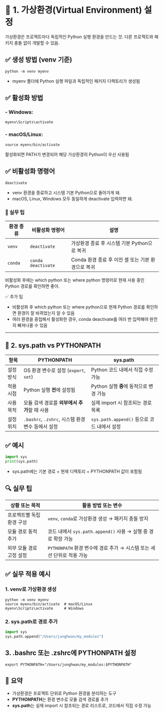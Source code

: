 # 🧪 1. 가상환경(Virtual Environment) 설정

가상환경은 프로젝트마다 독립적인 Python 실행 환경을 만드는 것.
다른 프로젝트와 패키지 충돌 없이 개발할 수 있음.

## ✅ 생성 방법 (venv 기준)
```
python -m venv myenv
```

- myenv 폴더에 Python 실행 파일과 독립적인 패키지 디렉토리가 생성됨
## ✅ 활성화 방법
### - Windows:
```
myenv\Scripts\activate
```
### - macOS/Linux:
```
source myenv/bin/activate
```

활성화되면 PATH가 변경되어 해당 가상환경의 Python이 우선 사용됨

## ✅ 비활성화 명령어
```
deactivate
```
- venv 환경을 종료하고 시스템 기본 Python으로 돌아가게 돼.
- macOS, Linux, Windows 모두 동일하게 deactivate 입력하면 돼.

### 🧠 실무 팁

| 환경 종류   | 비활성화 명령어       | 설명                                      |
|-------------|------------------------|-------------------------------------------|
| `venv`      | `deactivate`           | 가상환경 종료 후 시스템 기본 Python으로 복귀 |
| `conda`     | `conda deactivate`     | Conda 환경 종료 후 이전 셸 또는 기본 환경으로 복귀 |

비활성화 후에는 which python 또는 where python 명령어로 현재 사용 중인 Python 경로를 확인하면 좋아.

✅ 추가 팁
- 비활성화 후 which python 또는 where python으로 현재 Python 경로를 확인하면 환경이 잘 바뀌었는지 알 수 있음
- 여러 환경을 중첩해서 활성화한 경우, conda deactivate를 여러 번 입력해야 완전히 빠져나올 수 있음


---

## 🧠 2. sys.path vs PYTHONPATH
| 항목             | PYTHONPATH                                | sys.path                                 |
|------------------|--------------------------------------------|-------------------------------------------|
| 설정 방식         | OS 환경 변수로 설정 (`export`, `set`)         | Python 코드 내에서 직접 수정 가능            |
| 적용 시점         | Python 실행 **전**에 설정됨                   | Python 실행 **중**에 동적으로 변경 가능       |
| 사용 목적         | 모듈 검색 경로를 **외부에서 추가**할 때 사용     | 실제 import 시 참조되는 경로 목록             |
| 설정 위치         | `.bashrc`, `.zshrc`, 시스템 환경 변수 등에서 설정 | `sys.path.append()` 등으로 코드 내에서 설정    |

## ✅ 예시
```python
import sys
print(sys.path)
```
- sys.path에는 기본 경로 + 현재 디렉토리 + PYTHONPATH 값이 포함됨

## 🔍 실무 팁

| 상황 또는 목적             | 활용 방법 또는 변수                                               |
|----------------------------|------------------------------------------------------------------|
| 프로젝트별 독립 환경 구성     | `venv`, `conda`로 가상환경 생성 → 패키지 충돌 방지                    |
| 모듈 경로 동적 추가         | 코드 내에서 `sys.path.append()` 사용 → 실행 중 경로 확장 가능           |
| 외부 모듈 경로 고정 설정     | `PYTHONPATH` 환경 변수에 경로 추가 → 시스템 또는 세션 단위로 적용 가능   |

## ✅ 실무 적용 예시
### 1. venv로 가상환경 생성
```
python -m venv myenv
source myenv/bin/activate  # macOS/Linux
myenv\Scripts\activate     # Windows
```

### 2. sys.path로 경로 추가
```python
import sys
sys.path.append("/Users/junghwan/my_modules")
```

## 3. .bashrc 또는 .zshrc에 PYTHONPATH 설정
```
export PYTHONPATH="/Users/junghwan/my_modules:$PYTHONPATH"
```


## 🧠 요약
- 가상환경은 프로젝트 단위로 Python 환경을 분리하는 도구
- **PYTHONPATH**는 환경 변수로 모듈 검색 경로를 추가
- **sys.path**는 실제 import 시 참조되는 경로 리스트로, 코드에서 직접 수정 가능


